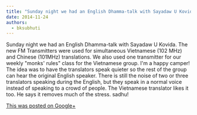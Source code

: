 ```yaml
---
title: "Sunday night we had an English Dhamma-talk with Sayadaw U Kovida. The new FM Transmitters were used ..."
date: 2014-11-24
authors: 
  - bksubhuti
---
```


Sunday night we had an English Dhamma-talk with Sayadaw U Kovida. The new FM Transmitters were used for simultaneous Vietnamese (102 MHz) and Chinese (101MHz) translations. We also used one transmitter for our weekly "monks' rules" class for the Vietnamese group. I'm a happy camper! The idea was to have the translators speak quieter so the rest of the group can hear the original English speaker. There is still the noise of two or three translators speaking during the English, but they speak in a normal voice instead of speaking to a crowd of people. The Vietnamese translator likes it too. He says it removes much of the stress. sadhu! ﻿

[This was posted on Google+](https://plus.google.com/+BhikkhuSubhuti/posts/SVHG8sV5aXT)